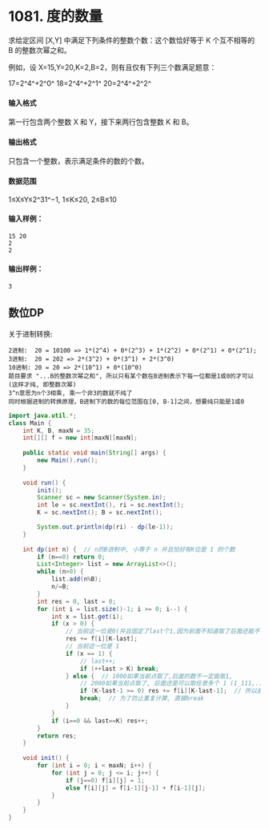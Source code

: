 # 1081. 度的数量

求给定区间 [X,Y] 中满足下列条件的整数个数：这个数恰好等于 K 个互不相等的 B 的整数次幂之和。

例如，设 X=15,Y=20,K=2,B=2，则有且仅有下列三个数满足题意：

17=2^4^+2^0^
18=2^4^+2^1^
20=2^4^+2^2^

#### 输入格式

第一行包含两个整数 X 和 Y，接下来两行包含整数 K 和 B。

#### 输出格式

只包含一个整数，表示满足条件的数的个数。

#### 数据范围

1≤X≤Y≤2^31^−1, 1≤K≤20, 2≤B≤10

#### 输入样例：

```
15 20
2
2
```

#### 输出样例：

```
3
```



## 数位DP

关于进制转换:

``` 
2进制:  20 = 10100 => 1*(2^4) + 0*(2^3) + 1*(2^2) + 0*(2^1) + 0*(2^1);
3进制:  20 = 202 => 2*(3^2) + 0*(3^1) + 2*(3^0)
10进制: 20 = 20 => 2*(10^1) + 0*(10^0)
题目要求 "...B的整数次幂之和", 所以只有某个数在B进制表示下每一位都是1或0的才可以(这样才纯, 即整数次幂)
3^n意思为n个3相乘, 乘一个非3的数就不纯了
同时根据进制的转换原理，B进制下的数的每位范围在[0, B-1]之间，想要纯只能是1或0
```



```java
import java.util.*;
class Main {
    int K, B, maxN = 35;
    int[][] f = new int[maxN][maxN];
    
    public static void main(String[] args) {
        new Main().run();
    }
    
    void run() {
        init();
        Scanner sc = new Scanner(System.in);
        int le = sc.nextInt(), ri = sc.nextInt();
        K = sc.nextInt(); B = sc.nextInt();

        System.out.println(dp(ri) - dp(le-1));
    }
    
    int dp(int n) {  // n的B进制中, 小等于 n 并且恰好有K位是 1 的个数
        if (n==0) return 0;
        List<Integer> list = new ArrayList<>();
        while (n>0) {
            list.add(n%B);
            n/=B;
        }
        int res = 0, last = 0;
        for (int i = list.size()-1; i >= 0; i--) {
            int x = list.get(i);
            if (x > 0) {
                // 当前这一位是0(并且固定了last个1,因为前面不知道取了后面还能不能取,这时候把前面补上)
                res += f[i][K-last];  
                // 当前这一位是 1
                if (x == 1) {  
                    // last++;
                    if (++last > K) break;
                } else {  // 1000如果当前点取了,后面的数不一定能取1, 
                    // 2000如果当前点取了, 后面还是可以取任意多个 1 (1_111,...,1_000,都是小于2000的, 都是合法的)
                    if (K-last-1 >= 0) res += f[i][K-last-1];  // 所以直接用 组合数 求了就可以返回了
                    break;  // 为了防止重复计算, 直接break
                }
            }
            if (i==0 && last==K) res++;
        }
        return res;
    }
    
    void init() {
        for (int i = 0; i < maxN; i++) {
            for (int j = 0; j <= i; j++) {
                if (j==0) f[i][j] = 1;
                else f[i][j] = f[i-1][j-1] + f[i-1][j];
            }
        }
    }
}
```

